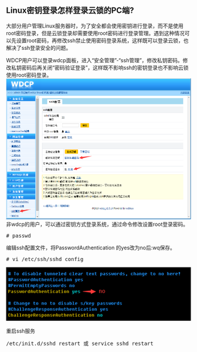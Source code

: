 ## Linux密钥登录怎样登录云锁的PC端?

大部分用户管理Linux服务器时，为了安全都会使用密钥进行登录，而不是使用root密码登录，但是云锁登录却需要使用root密码进行登录管理。遇到这种情况可以先设置root密码，再修改ssh禁止使用密码登录系统，这样既可以登录云锁，也解决了ssh登录安全的问题。

WDCP用户可以登录wdcp面板，进入“安全管理”-“ssh管理”，修改私钥密码。修改私钥密码后再关闭“密码验证登录”，这样既不影响ssh的密钥登录也不影响云锁使用root密码登录。
![](/assets/wdcp密钥.png)
非wdcp的用户，可以通过密钥方式登录系统，通过命令修改设置root登录密码。
<pre># passwd</pre>
 编辑ssh配置文件，将PasswordAuthentication 的yes改为no后:wq保存。
<pre># vi /etc/ssh/sshd_config</pre>
![](/assets/ssh密钥.png)

重启ssh服务
<pre>/etc/init.d/sshd restart 或 service sshd restart</pre>
